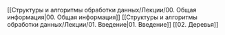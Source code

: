 [[Структуры и алгоритмы обработки данных/Лекции/00. Общая информация|00. Общая информация]]
[[Структуры и алгоритмы обработки данных/Лекции/01. Введение|01. Введение]]
[[02. Деревья]]